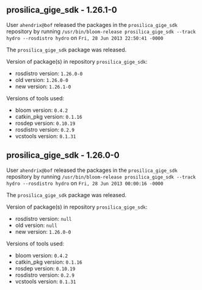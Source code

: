 ## prosilica_gige_sdk - 1.26.1-0

User `ahendrix@bof` released the packages in the `prosilica_gige_sdk` repository by running `/usr/bin/bloom-release prosilica_gige_sdk --track hydro --rosdistro hydro` on `Fri, 28 Jun 2013 22:50:41 -0000`

The `prosilica_gige_sdk` package was released.

Version of package(s) in repository `prosilica_gige_sdk`:
- rosdistro version: `1.26.0-0`
- old version: `1.26.0-0`
- new version: `1.26.1-0`

Versions of tools used:
- bloom version: `0.4.2`
- catkin_pkg version: `0.1.16`
- rosdep version: `0.10.19`
- rosdistro version: `0.2.9`
- vcstools version: `0.1.31`


## prosilica_gige_sdk - 1.26.0-0

User `ahendrix@bof` released the packages in the `prosilica_gige_sdk` repository by running `/usr/bin/bloom-release prosilica_gige_sdk --track hydro --rosdistro hydro` on `Fri, 28 Jun 2013 00:00:16 -0000`

The `prosilica_gige_sdk` package was released.

Version of package(s) in repository `prosilica_gige_sdk`:
- rosdistro version: `null`
- old version: `null`
- new version: `1.26.0-0`

Versions of tools used:
- bloom version: `0.4.2`
- catkin_pkg version: `0.1.16`
- rosdep version: `0.10.19`
- rosdistro version: `0.2.9`
- vcstools version: `0.1.31`


